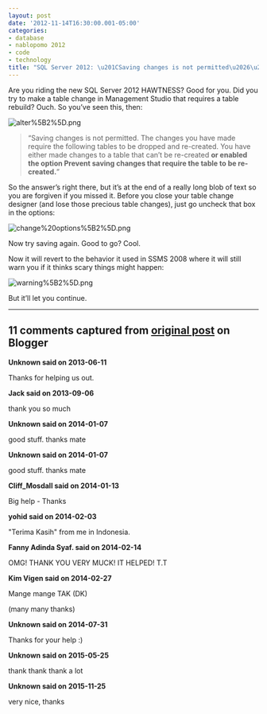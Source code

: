 ```yaml
---
layout: post
date: '2012-11-14T16:30:00.001-05:00'
categories:
- database
- nablopomo 2012
- code
- technology
title: "SQL Server 2012: \u201CSaving changes is not permitted\u2026\u201D"
---
```



Are you riding the new SQL Server 2012 HAWTNESS? Good for you. Did you try to make a table change in Management Studio that requires a table rebuild? Ouch. So you’ve seen this, then:

![alter%5B2%5D.png](alter%5B2%5D.png)
<blockquote> 

“Saving changes is not permitted. The changes you have made require the following tables to be dropped and re-created. You have either made changes to a table that can’t be re-created **or enabled the option Prevent saving changes that require the table to be re-created.**”
</blockquote>

So the answer’s right there, but it’s at the end of a really long blob of text so you are forgiven if you missed it. Before you close your table change designer (and lose those precious table changes), just go uncheck that box in the options:

![change%20options%5B2%5D.png](change%20options%5B2%5D.png)

Now try saving again. Good to go? Cool.

Now it will revert to the behavior it used in SSMS 2008 where it will still warn you if it thinks scary things might happen:

![warning%5B2%5D.png](warning%5B2%5D.png)

But it’ll let you continue.

---

## 11 comments captured from [original post](https://blog.wassupy.com/2012/11/sql-server-2012-saving-changes-is-not.html) on Blogger

**Unknown said on 2013-06-11**

Thanks for helping us out.

**Jack said on 2013-09-06**

thank you so much

**Unknown said on 2014-01-07**

good stuff. thanks mate

**Unknown said on 2014-01-07**

good stuff. thanks mate

**Cliff_Mosdall said on 2014-01-13**

Big help - Thanks

**yohid said on 2014-02-03**

"Terima Kasih" from me in Indonesia.

**Fanny Adinda Syaf. said on 2014-02-14**

OMG! THANK YOU VERY MUCK! IT HELPED! T.T

**Kim Vigen said on 2014-02-27**

Mange mange TAK (DK)

(many many thanks)

**Unknown said on 2014-07-31**

Thanks for your help :)

**Unknown said on 2015-05-25**

thank thank thank a lot

**Unknown said on 2015-11-25**

very nice, thanks



